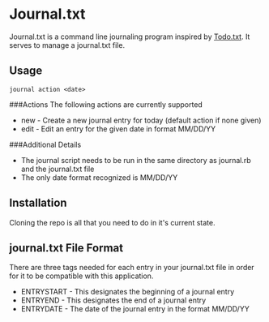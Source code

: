Journal.txt
===========
Journal.txt is a command line journaling program inspired by [Todo.txt](http://todotxt.com). It serves to manage a journal.txt file.

Usage
-----
`journal action <date>`

###Actions
The following actions are currently supported

* new - Create a new journal entry for today (default action if none given)
* edit - Edit an entry for the given date in format MM/DD/YY

###Additional Details
* The journal script needs to be run in the same directory as journal.rb and the journal.txt file
* The only date format recognized is MM/DD/YY

Installation
------------
Cloning the repo is all that you need to do in it's current state.

journal.txt File Format
-----------------------
There are three tags needed for each entry in your journal.txt file in order for it to be compatible with this application.

* ENTRYSTART - This designates the beginning of a journal entry
* ENTRYEND - This designates the end of a journal entry
* ENTRYDATE - The date of the journal entry in the format MM/DD/YY
